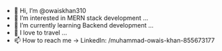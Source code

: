 - 👋 Hi, I’m @owaiskhan310
- 👀 I’m interested in MERN stack development ...
- 🌱 I’m currently learning Backend development ...
- 💞️ I love to travel ...
- 📫 How to reach me -> LinkedIn: /muhammad-owais-khan-855673177

<!---
owaiskhan310/owaiskhan310 is a ✨ special ✨ repository because its `README.md` (this file) appears on your GitHub profile.
You can click the Preview link to take a look at your changes.
--->

